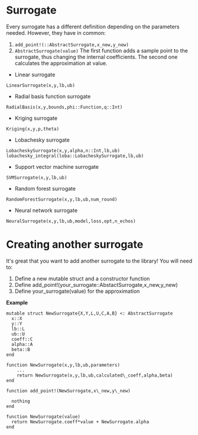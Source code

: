 # Surrogate
Every surrogate has a different definition depending on the parameters needed.
However, they have in common:

1. ```add_point!(::AbstractSurrogate,x_new,y_new)```
2. ```AbstractSurrogate(value)```
The first function adds a sample point to the surrogate, thus changing the internal
coefficients. The second one calculates the approximation at value.

* Linear surrogate
```@docs
LinearSurrogate(x,y,lb,ub)
```

* Radial basis function surrogate
```@docs
RadialBasis(x,y,bounds,phi::Function,q::Int)
```

* Kriging surrogate
```@docs
Kriging(x,y,p,theta)
```

* Lobachesky surrogate
```@docs
LobacheskySurrogate(x,y,alpha,n::Int,lb,ub)
lobachesky_integral(loba::LobacheskySurrogate,lb,ub)
```

* Support vector machine surrogate
```@docs
SVMSurrogate(x,y,lb,ub)
```

* Random forest surrogate
```@docs
RandomForestSurrogate(x,y,lb,ub,num_round)
```

* Neural network surrogate
```@docs
NeuralSurrogate(x,y,lb,ub,model,loss,opt,n_echos)
```

# Creating another surrogate
It's great that you want to add another surrogate to the library!
You will need to:

1. Define a new mutable struct and a constructor function
2. Define add\_point!(your\_surrogate::AbstactSurrogate,x\_new,y\_new)
3. Define your\_surrogate(value) for the approximation

**Example**
```
mutable struct NewSurrogate{X,Y,L,U,C,A,B} <: AbstractSurrogate
  x::X
  y::Y
  lb::L
  ub::U
  coeff::C
  alpha::A
  beta::B
end

function NewSurrogate(x,y,lb,ub,parameters)
    ...
    return NewSurrogate(x,y,lb,ub,calculated\_coeff,alpha,beta)
end

function add_point!(NewSurrogate,x\_new,y\_new)

  nothing
end

function NewSurrogate(value)
  return NewSurrogate.coeff*value + NewSurrogate.alpha
end
```
